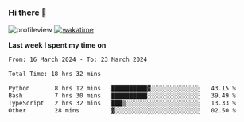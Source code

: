 ### Hi there 👋

![profileview](https://komarev.com/ghpvc/?username=bo233)
[![wakatime](https://wakatime.com/badge/user/018cb0e5-1559-4aa8-b3db-0d1aedf11b29.svg)](https://wakatime.com/@018cb0e5-1559-4aa8-b3db-0d1aedf11b29)

**Last week I spent my time on**
<!--START_SECTION:waka-->

```txt
From: 16 March 2024 - To: 23 March 2024

Total Time: 18 hrs 32 mins

Python       8 hrs 12 mins   ██████████▓░░░░░░░░░░░░░░   43.15 %
Bash         7 hrs 30 mins   ██████████░░░░░░░░░░░░░░░   39.49 %
TypeScript   2 hrs 32 mins   ███▒░░░░░░░░░░░░░░░░░░░░░   13.33 %
Other        28 mins         ▓░░░░░░░░░░░░░░░░░░░░░░░░   02.50 %
```

<!--END_SECTION:waka-->


<!--
**bo233/bo233** is a ✨ _special_ ✨ repository because its `README.md` (this file) appears on your GitHub profile.

Here are some ideas to get you started:

- 🔭 I’m currently working on ...
- 🌱 I’m currently learning ...
- 👯 I’m looking to collaborate on ...
- 🤔 I’m looking for help with ...
- 💬 Ask me about ...
- 📫 How to reach me: ...
- 😄 Pronouns: ...
- ⚡ Fun fact: ...
-->

